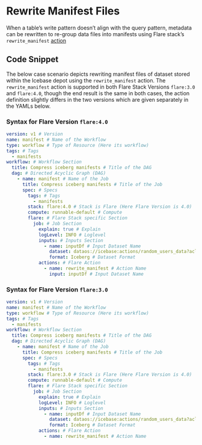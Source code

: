 # Rewrite Manifest Files


When a table’s write pattern doesn’t align with the query pattern, metadata can be rewritten to re-group data files into manifests using Flare stack’s `rewrite_manifest` [action](../building_blocks_of_flare_workflow/actions.md#rewrite-manifest)

## Code Snippet

The below case scenario depicts rewriting manifest files of dataset stored within the Icebase depot using the `rewrite_manifest` action. The `rewrite_manifest` action is supported in both Flare Stack Versions `flare:3.0` and `flare:4.0`, though the end result is the same in both cases, the action definition slightly differs in the two versions which are given separately in the YAMLs below.

### **Syntax for Flare Version `flare:4.0`**

```yaml
version: v1 # Version
name: manifest # Name of the Workflow
type: workflow # Type of Resource (Here its workflow)
tags: # Tags 
  - manifests
workflow: # Workflow Section
  title: Compress iceberg manifests # Title of the DAG
  dag: # Directed Acyclic Graph (DAG)
    - name: manifest # Name of the Job
      title: Compress iceberg manifests # Title of the Job
      spec: # Specs
        tags: # Tags
          - manifests
        stack: flare:4.0 # Stack is Flare (Here Flare Version is 4.0)
        compute: runnable-default # Compute
        flare: # Flare Stack specific Section
          job: # Job Section
            explain: true # Explain
            logLevel: INFO # Loglevel
            inputs: # Inputs Section
              - name: inputDf # Input Dataset Name
                dataset: dataos://icebase:actions/random_users_data?acl=rw # Input UDL
                format: Iceberg # Dataset Format
            actions: # Flare Action
              - name: rewrite_manifest # Action Name
                input: inputDf # Input Dataset Name
```

### **Syntax for Flare Version `flare:3.0`**

```yaml
version: v1 # Version
name: manifest # Name of the Workflow
type: workflow # Type of Resource (Here its workflow)
tags: # Tags 
  - manifests
workflow: # Workflow Section
  title: Compress iceberg manifests # Title of the DAG
  dag: # Directed Acyclic Graph (DAG)
    - name: manifest # Name of the Job
      title: Compress iceberg manifests # Title of the Job
      spec: # Specs
        tags: # Tags
          - manifests
        stack: flare:3.0 # Stack is Flare (Here Flare Version is 4.0)
        compute: runnable-default # Compute
        flare: # Flare Stack specific Section
          job: # Job Section
            explain: true # Explain
            logLevel: INFO # Loglevel
            inputs: # Inputs Section
              - name: inputDf # Input Dataset Name
                dataset: dataos://icebase:actions/random_users_data?acl=rw # Input UDL
                format: Iceberg # Dataset Format
            actions: # Flare Action
              - name: rewrite_manifest # Action Name
```
